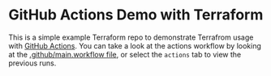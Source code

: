 # GitHub Actions Demo with Terraform

This is a simple example Terraform repo to demonstrate Terrafrom usage with [GitHub Actions](https://github.com/features/actions). You can take a look at the actions workflow by looking at the [.github/main.workflow file](.github/main.workflow), or select the `actions` tab to view the previous runs.
